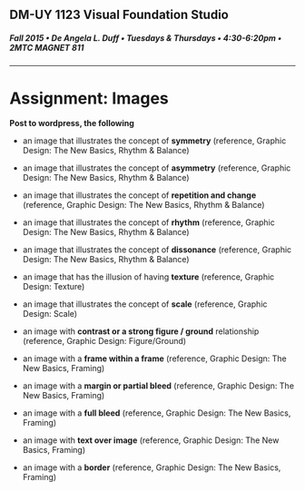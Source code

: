 ## DM-UY 1123 Visual Foundation Studio
##### Fall 2015 • De Angela L. Duff • Tuesdays & Thursdays • 4:30-6:20pm • 2MTC MAGNET 811 
---

# Assignment: Images
**Post to wordpress, the following**

* an image that illustrates the concept of **symmetry** (reference, Graphic Design: The New Basics, Rhythm & Balance)

* an image that illustrates the concept of **asymmetry** (reference, Graphic Design: The New Basics, Rhythm & Balance)

* an image that illustrates the concept of **repetition and change** (reference, Graphic Design: The New Basics, Rhythm & Balance)

* an image that illustrates the concept of **rhythm** (reference, Graphic Design: The New Basics, Rhythm & Balance)

* an image that illustrates the concept of **dissonance** (reference, Graphic Design: The New Basics, Rhythm & Balance)

* an image that has the illusion of having **texture** (reference, Graphic Design: Texture)

* an image that illustrates the concept of **scale** (reference, Graphic Design: Scale)

* an image with **contrast or a strong figure / ground** relationship (reference, Graphic Design: Figure/Ground)

* an image with a **frame within a frame** (reference, Graphic Design: The New Basics, Framing)

* an image with a **margin or partial bleed** (reference, Graphic Design: The New Basics, Framing)

* an image with a **full bleed** (reference, Graphic Design: The New Basics, Framing)

* an image with **text over image** (reference, Graphic Design: The New Basics, Framing)

* an image with a **border** (reference, Graphic Design: The New Basics, Framing)



